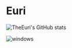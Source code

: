 # Euri

![TheEuri's GitHub stats](https://github-readme-stats.vercel.app/api?username=TheEuri&count_private=true)

![windows](https://img.shields.io/badge/Windows-0078D6?style=for-the-badge&logo=windows&logoColor=white)
